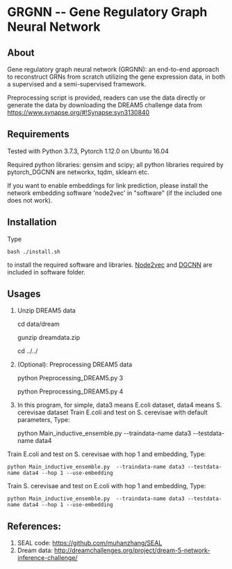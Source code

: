 GRGNN -- Gene Regulatory Graph Neural Network
===============================================================================

About
-----

Gene regulatory graph neural network (GRGNN): an end-to-end approach to reconstruct GRNs from scratch utilizing the gene expression data, in both a supervised and a semi-supervised framework. 

Preprocessing script is provided, readers can use the data directly or generate the data by downloading the DREAM5 challenge data from https://www.synapse.org/#!Synapse:syn3130840

Requirements
------------

Tested with Python 3.7.3, Pytorch 1.12.0 on Ubuntu 16.04

Required python libraries: gensim and scipy; all python libraries required by pytorch_DGCNN are networkx, tqdm, sklearn etc.

If you want to enable embeddings for link prediction, please install the network embedding software 'node2vec' in "software" (if the included one does not work).

Installation
------------
Type

    bash ./install.sh

to install the required software and libraries. [Node2vec](https://github.com/aditya-grover/node2vec) and [DGCNN](https://github.com/muhanzhang/pytorch_DGCNN) are included in software folder. 


Usages
------
1. Unzip DREAM5 data

    cd data/dream

    gunzip dreamdata.zip

    cd ../../

2. (Optional): Preprocessing DREAM5 data

    python Preprocessing_DREAM5.py 3
    
    python Preprocessing_DREAM5.py 4

3. In this program, for simple, data3 means E.coli dataset, data4 means S. cerevisae dataset
Train E.coli and test on S. cerevisae with default parameters, Type:

    python Main_inductive_ensemble.py  --traindata-name data3 --testdata-name data4

Train E.coli and test on S. cerevisae with hop 1 and embedding, Type:

    python Main_inductive_ensemble.py  --traindata-name data3 --testdata-name data4 --hop 1 --use-embedding

Train S. cerevisae and test on E.coli with hop 1 and embedding, Type:

    python Main_inductive_ensemble.py  --traindata-name data3 --testdata-name data4 --hop 1 --use-embedding


References:
------------
1. SEAL code: https://github.com/muhanzhang/SEAL
2. Dream data: http://dreamchallenges.org/project/dream-5-network-inference-challenge/ 

